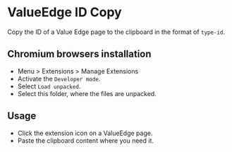 # ValueEdge ID Copy

Copy the ID of a Value Edge page to the clipboard in the format of `type-id`.

## Chromium browsers installation

- Menu > Extensions > Manage Extensions
- Activate the `Developer mode`.
- Select `Load unpacked`.
- Select this folder, where the files are unpacked.

## Usage

- Click the extension icon on a ValueEdge page.
- Paste the clipboard content where you need it.
